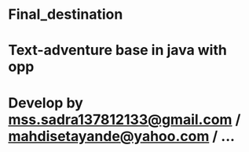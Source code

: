 # Final_destination
# Text-adventure base in java with opp
# Develop by mss.sadra137812133@gmail.com / mahdisetayande@yahoo.com / ...
